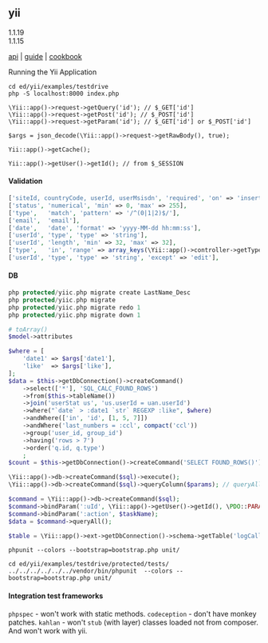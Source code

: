 yii
-
1.1.19
<br>1.1.15

[api](http://www.yiiframework.com/doc/api/1.1)
|
[guide](http://www.yiiframework.com/doc/guide/1.1/en/index)
|
[cookbook](http://yiiframework.ru/doc/cookbook/ru/index)

Running the Yii Application
````
cd ed/yii/examples/testdrive
php -S localhost:8000 index.php
````

````
\Yii::app()->request->getQuery('id'); // $_GET['id']
\Yii::app()->request->getPost('id'); // $_POST['id']
\Yii::app()->request->getParam('id'); // $_GET['id'] or $_POST['id']

$args = json_decode(\Yii::app()->request->getRawBody(), true);

Yii::app()->getCache();

Yii::app()->getUser()->getId(); // from $_SESSION
````

#### Validation

````php
['siteId, countryCode, userId, userMsisdn', 'required', 'on' => 'insert'],
['status', 'numerical', 'min' => 0, 'max' => 255],
['type',   'match', 'pattern' => '/^(0|1|2)$/'],
['email',  'email'],
['date',   'date', 'format' => 'yyyy-MM-dd hh:mm:ss'],
['userId', 'type', 'type' => 'string'],
['userId', 'length', 'min' => 32, 'max' => 32],
['type',   'in', 'range' => array_keys(\Yii::app()->controller->getTypes())],
['userId', 'type', 'type' => 'string', 'except' => 'edit'],
````

#### DB

````php
php protected/yiic.php migrate create LastName_Desc
php protected/yiic.php migrate
php protected/yiic.php migrate redo 1
php protected/yiic.php migrate down 1

# toArray()
$model->attributes

$where = [
    'date1' => $args['date1'],
    'like'  => $args['like'],
];
$data = $this->getDbConnection()->createCommand()
    ->select(['*'], 'SQL_CALC_FOUND_ROWS')
    ->from($this->tableName())
    ->join('userStat us', 'us.userId = uan.userId')
    ->where("`date` > :date1 `str` REGEXP :like", $where)
    ->andWhere(['in', 'id', [1, 5, 7]])
    ->andWhere('last_numbers = :ccl', compact('ccl'))
    ->group('user_id, group_id')
    ->having('rows > 7')
    ->order('q.id, q.type')
    ;
$count = $this->getDbConnection()->createCommand('SELECT FOUND_ROWS()')->queryScalar();

\Yii::app()->db->createCommand($sql)->execute();
\Yii::app()->db->createCommand($sql)->queryColumn($params); // queryAll|queryRow

$command = \Yii::app()->db->createCommand($sql);
$command->bindParam(':uId', \Yii::app()->getUser()->getId(), \PDO::PARAM_INT);
$command->bindParam(':action', $taskName);
$data = $command->queryAll();

$table = \Yii::app()->ext->getDbConnection()->schema->getTable('logCallMeBack');
````

````
phpunit --colors --bootstrap=bootstrap.php unit/

cd ed/yii/examples/testdrive/protected/tests/
../../../../../../vendor/bin/phpunit  --colors --bootstrap=bootstrap.php unit/
````

#### Integration test frameworks

`phpspec` - won't work with static methods.
`codeception` - don't have monkey patches.
`kahlan` - won't `stub` (with layer) classes loaded not from composer. And won't work with yii.
